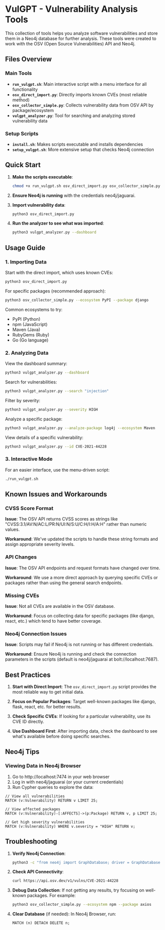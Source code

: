 # VulGPT - Vulnerability Analysis Tools

This collection of tools helps you analyze software vulnerabilities and store them in a Neo4j database for further analysis. These tools were created to work with the OSV (Open Source Vulnerabilities) API and Neo4j.

## Files Overview

### Main Tools

- **`run_vulgpt.sh`**: Main interactive script with a menu interface for all functionality
- **`osv_direct_import.py`**: Directly imports known CVEs (most reliable method)
- **`osv_collector_simple.py`**: Collects vulnerability data from OSV API by package/ecosystem
- **`vulgpt_analyzer.py`**: Tool for searching and analyzing stored vulnerability data

### Setup Scripts

- **`install.sh`**: Makes scripts executable and installs dependencies
- **`setup_vulgpt.sh`**: More extensive setup that checks Neo4j connection

## Quick Start

1. **Make the scripts executable**:
   ```bash
   chmod +x run_vulgpt.sh osv_direct_import.py osv_collector_simple.py vulgpt_analyzer.py
   ```

2. **Ensure Neo4j is running** with the credentials neo4j/jaguarai.

3. **Import vulnerability data**:
   ```bash
   python3 osv_direct_import.py
   ```

4. **Run the analyzer to see what was imported**:
   ```bash
   python3 vulgpt_analyzer.py --dashboard
   ```

## Usage Guide

### 1. Importing Data

Start with the direct import, which uses known CVEs:
```bash
python3 osv_direct_import.py
```

For specific packages (recommended approach):
```bash
python3 osv_collector_simple.py --ecosystem PyPI --package django
```

Common ecosystems to try:
- PyPI (Python)
- npm (JavaScript)
- Maven (Java)
- RubyGems (Ruby)
- Go (Go language)

### 2. Analyzing Data

View the dashboard summary:
```bash
python3 vulgpt_analyzer.py --dashboard
```

Search for vulnerabilities:
```bash
python3 vulgpt_analyzer.py --search "injection"
```

Filter by severity:
```bash
python3 vulgpt_analyzer.py --severity HIGH
```

Analyze a specific package:
```bash
python3 vulgpt_analyzer.py --analyze-package log4j --ecosystem Maven
```

View details of a specific vulnerability:
```bash
python3 vulgpt_analyzer.py --id CVE-2021-44228
```

### 3. Interactive Mode

For an easier interface, use the menu-driven script:
```bash
./run_vulgpt.sh
```

## Known Issues and Workarounds

### CVSS Score Format

**Issue**: The OSV API returns CVSS scores as strings like "CVSS:3.1/AV:N/AC:L/PR:N/UI:N/S:U/C:H/I:H/A:H" rather than numeric values.

**Workaround**: We've updated the scripts to handle these string formats and assign appropriate severity levels.

### API Changes

**Issue**: The OSV API endpoints and request formats have changed over time.

**Workaround**: We use a more direct approach by querying specific CVEs or packages rather than using the general search endpoints.

### Missing CVEs

**Issue**: Not all CVEs are available in the OSV database.

**Workaround**: Focus on collecting data for specific packages (like django, react, etc.) which tend to have better coverage.

### Neo4j Connection Issues

**Issue**: Scripts may fail if Neo4j is not running or has different credentials.

**Workaround**: Ensure Neo4j is running and check the connection parameters in the scripts (default is neo4j/jaguarai at bolt://localhost:7687).

## Best Practices

1. **Start with Direct Import**: The `osv_direct_import.py` script provides the most reliable way to get initial data.

2. **Focus on Popular Packages**: Target well-known packages like django, flask, react, etc. for better results.

3. **Check Specific CVEs**: If looking for a particular vulnerability, use its CVE ID directly.

4. **Use Dashboard First**: After importing data, check the dashboard to see what's available before doing specific searches.

## Neo4j Tips

### Viewing Data in Neo4j Browser

1. Go to http://localhost:7474 in your web browser
2. Log in with neo4j/jaguarai (or your current credentials)
3. Run Cypher queries to explore the data:

```cypher
// View all vulnerabilities
MATCH (v:Vulnerability) RETURN v LIMIT 25;

// View affected packages
MATCH (v:Vulnerability)-[:AFFECTS]->(p:Package) RETURN v, p LIMIT 25;

// Get high severity vulnerabilities
MATCH (v:Vulnerability) WHERE v.severity = "HIGH" RETURN v;
```

## Troubleshooting

1. **Verify Neo4j Connection**:
   ```bash
   python3 -c "from neo4j import GraphDatabase; driver = GraphDatabase.driver('bolt://localhost:7687', auth=('neo4j', 'jaguarai')); driver.verify_connectivity()"
   ```

2. **Check API Connectivity**:
   ```bash
   curl https://api.osv.dev/v1/vulns/CVE-2021-44228
   ```

3. **Debug Data Collection**:
   If not getting any results, try focusing on well-known packages. For example:
   ```bash
   python3 osv_collector_simple.py --ecosystem npm --package axios
   ```

4. **Clear Database** (if needed):
   In Neo4j Browser, run:
   ```cypher
   MATCH (n) DETACH DELETE n;
   ```
